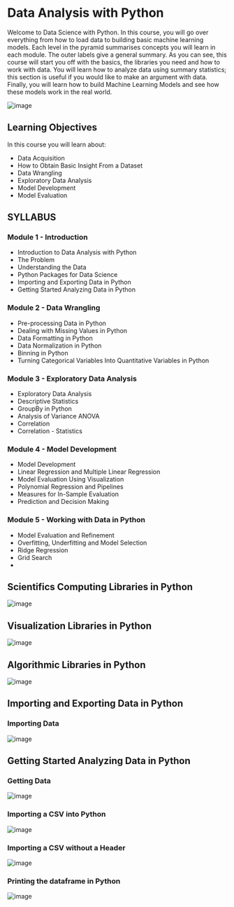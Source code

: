 # Data Analysis with Python

Welcome to Data Science with Python. In this course, you will go over everything from how to load data to building basic machine learning models. Each level in the pyramid summarises concepts you will learn in each module. The outer labels give a general summary. As you can see, this course will start you off with the basics, the libraries you need and how to work with data. You will learn how to analyze data using summary statistics; this section is useful if you would like to make an argument with data. Finally, you will learn how to build Machine Learning Models and see how these models work in the real world.

![image](./images/Introduction.png)

## Learning Objectives
In this course you will learn about:

* Data Acquisition
* How to Obtain Basic Insight From a Dataset
* Data Wrangling
* Exploratory Data Analysis
* Model Development
* Model Evaluation

## SYLLABUS
### Module 1 - Introduction

* Introduction to Data Analysis with Python
* The Problem
* Understanding the Data
* Python Packages for Data Science
* Importing and Exporting Data in Python
* Getting Started Analyzing Data in Python

### Module 2 - Data Wrangling

* Pre-processing Data in Python
* Dealing with Missing Values in Python
* Data Formatting in Python
* Data Normalization in Python
* Binning in Python
* Turning Categorical Variables Into Quantitative Variables in Python

### Module 3 -  Exploratory Data Analysis

* Exploratory Data Analysis
* Descriptive Statistics
* GroupBy in Python
* Analysis of Variance ANOVA
* Correlation
* Correlation - Statistics

### Module 4 - Model Development

* Model Development
* Linear Regression and Multiple Linear Regression
* Model Evaluation Using Visualization
* Polynomial Regression and Pipelines
* Measures for In-Sample Evaluation
* Prediction and Decision Making

### Module 5 - Working with Data in Python

* Model Evaluation and Refinement
* Overfitting, Underfitting and Model Selection
* Ridge Regression
* Grid Search
* 
## Scientifics Computing Libraries in Python
![image](./images/scientific_computing.png)

## Visualization Libraries in Python
![image](./images/visualization.png)

## Algorithmic Libraries in Python
![image](./images/algorithmic_libraries.png)

## Importing and Exporting Data in Python
### Importing  Data
![image](./images/importing_data.png)

## Getting Started Analyzing Data in Python
### Getting Data
![image](./images/getting_data.png)

### Importing a CSV into Python
![image](./images/importing_a_csv_into_python.png)

### Importing a CSV without a Header
![image](./images/importing_a_csv_without_a_header.png)

### Printing the dataframe in Python
![image](./images/printing_dataframe.png)
